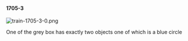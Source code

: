 #### 1705-3
![train-1705-3-0.png](https://github.com/lil-lab/nlvr/raw/master/nlvr/train/images/73/train-1705-3-0.png "train-1705-3-0.png")

One of the grey box has exactly two objects one of which is a blue circle